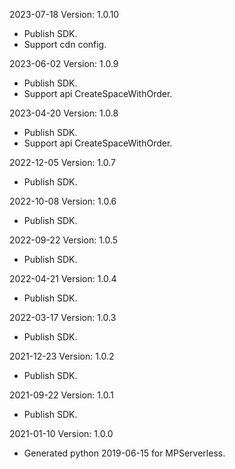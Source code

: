 2023-07-18 Version: 1.0.10
- Publish SDK.
- Support cdn config.

2023-06-02 Version: 1.0.9
- Publish SDK.
- Support api CreateSpaceWithOrder.

2023-04-20 Version: 1.0.8
- Publish SDK.
- Support api CreateSpaceWithOrder.

2022-12-05 Version: 1.0.7
- Publish SDK.

2022-10-08 Version: 1.0.6
- Publish SDK.

2022-09-22 Version: 1.0.5
- Publish SDK.

2022-04-21 Version: 1.0.4
- Publish SDK.

2022-03-17 Version: 1.0.3
- Publish SDK.

2021-12-23 Version: 1.0.2
- Publish SDK.

2021-09-22 Version: 1.0.1
- Publish SDK.

2021-01-10 Version: 1.0.0
- Generated python 2019-06-15 for MPServerless.

